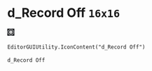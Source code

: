 # d_Record Off `16x16`
<img src="/img/d_Record%20Off.png" width=16 height=16>

``` CSharp
EditorGUIUtility.IconContent("d_Record Off")
```
```
d_Record Off
```
